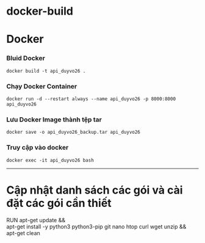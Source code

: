 # docker-build



# Docker
### Bluid Docker
`docker build -t api_duyvo26 .`

### Chạy Docker Container
`docker run -d --restart always --name api_duyvo26 -p 8000:8000 api_duyvo26`

### Lưu Docker Image thành tệp tar
`docker save -o api_duyvo26_backup.tar api_duyvo26`

### Truy cập vào docker
`docker exec -it api_duyvo26 bash`

---

# Cập nhật danh sách các gói và cài đặt các gói cần thiết
RUN apt-get update && \
    apt-get install -y python3 python3-pip git nano htop curl wget unzip && \
    apt-get clean
